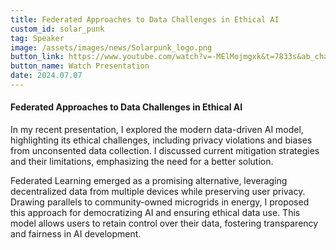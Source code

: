 ```yaml
---
title: Federated Approaches to Data Challenges in Ethical AI
custom_id: solar_punk
tag: Speaker
image: /assets/images/news/Solarpunk_logo.png
button_link: https://www.youtube.com/watch?v=-MElMojmgxk&t=7833s&ab_channel=SolarpunkConference
button_name: Watch Presentation
date: 2024.07.07
---
```

#### Federated Approaches to Data Challenges in Ethical AI

In my recent presentation, I explored the modern data-driven AI model, highlighting its ethical challenges, including privacy violations and biases from unconsented data collection. I discussed current mitigation strategies and their limitations, emphasizing the need for a better solution.

Federated Learning emerged as a promising alternative, leveraging decentralized data from multiple devices while preserving user privacy. Drawing parallels to community-owned microgrids in energy, I proposed this approach for democratizing AI and ensuring ethical data use. This model allows users to retain control over their data, fostering transparency and fairness in AI development.
